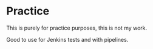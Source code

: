 # Practice

This is purely for practice purposes, this is not my work.

Good to use for Jenkins tests and with pipelines.
